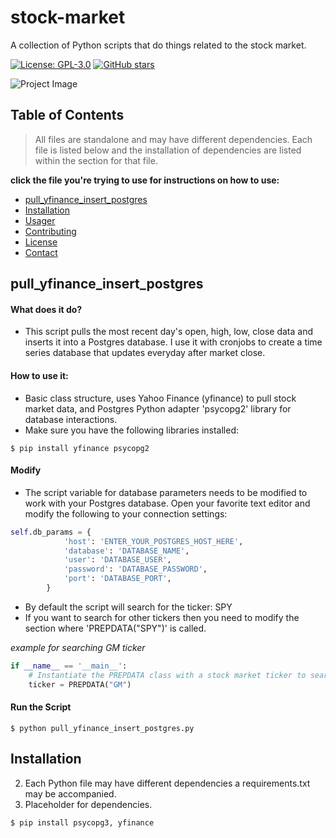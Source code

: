 # stock-market
A collection of Python scripts that do things related to the stock market.

[![License: GPL-3.0](https://img.shields.io/badge/License-GPL%20v3-blue.svg)](LICENSE)
[![GitHub stars](https://img.shields.io/github/stars/42u/stock-market.svg)](https://github.com/42U/stock-market)

![Project Image](imgz/stock-market.png)

## Table of Contents
> All files are standalone and may have different dependencies. Each file is listed below and the installation of dependencies are listed within the section for that file.

**click the file you're trying to use for instructions on how to use:**
- [pull_yfinance_insert_postgres](#pull_yfinance_insert_postgres)
- [Installation](#installation)
- [Usager](#usager)
- [Contributing](#contributing)
- [License](#license)
- [Contact](#contact)

## pull_yfinance_insert_postgres
#### What does it do?
- This script pulls the most recent day's open, high, low, close data and inserts it into a Postgres database. I use it with cronjobs to create a time series database that updates everyday after market close.

#### How to use it:
- Basic class structure, uses Yahoo Finance (yfinance) to pull stock market data, and Postgres Python adapter 'psycopg2' library for database interactions.
- Make sure you have the following libraries installed:
```shell
$ pip install yfinance psycopg2
```
#### Modify
- The script variable for database parameters needs to be modified to work with your Postgres database. Open your favorite text editor and modify the following to your connection settings:
```python
self.db_params = {
            'host': 'ENTER_YOUR_POSTGRES_HOST_HERE',
            'database': 'DATABASE_NAME',
            'user': 'DATABASE_USER',
            'password': 'DATABASE_PASSWORD',
            'port': 'DATABASE_PORT',
        }
```
- By default the script will search for the ticker: SPY
- If you want to search for other tickers then you need to modify the section where 'PREPDATA("SPY")' is called. 

*example for searching GM ticker*
```python
if __name__ == '__main__':
    # Instantiate the PREPDATA class with a stock market ticker to search for
    ticker = PREPDATA("GM")
```
#### Run the Script
```shell
$ python pull_yfinance_insert_postgres.py
```

## Installation

2. Each Python file may have different dependencies a requirements.txt may be accompanied.
3. Placeholder for dependencies.

```shell
$ pip install psycopg3, yfinance
